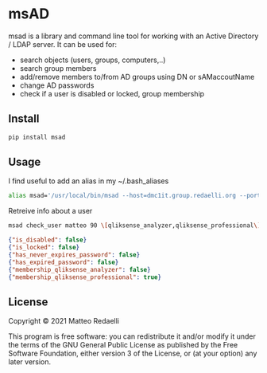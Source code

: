 # msAD


msad is a library and command line tool for working with an Active Directory / LDAP server. It can be used for:
- search objects (users, groups, computers,..)
- search group members
- add/remove members to/from AD groups using DN or sAMaccoutName
- change AD passwords
- check if a user is disabled or locked, group membership

## Install

```bash
pip install msad
```

## Usage

I find useful to add an alias in my ~/.bash_aliases

```bash
alias msad='/usr/local/bin/msad --host=dmc1it.group.redaelli.org --port=636 --search_base dc=group,dc=redaelli,dc=org'
```

Retreive info about a user

```bash
msad check_user matteo 90 \[qliksense_analyzer,qliksense_professional\] 2>/dev/null
```

```json
{"is_disabled": false}
{"is_locked": false}
{"has_never_expires_password": false}
{"has_expired_password": false}
{"membership_qliksense_analyzer": false}
{"membership_qliksense_professional": true}
```

## License

Copyright © 2021 Matteo Redaelli

This program is free software: you can redistribute it and/or modify
it under the terms of the GNU General Public License as published by
the Free Software Foundation, either version 3 of the License, or
(at your option) any later version.
